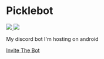 # Picklebot
<a href="https://discordbots.org/bot/405635474124832768">
  <img src="https://discordbots.org/api/widget/upvotes/405635474124832768.svg" />
</a>
<a href="https://discordbots.org/bot/405635474124832768">
  <img src="https://discordbots.org/api/widget/status/405635474124832768.svg" />
</a>

<p>My discord bot I'm hosting on android</p>
<a href= https://discordapp.com/api/oauth2/authorize?client_id=405635474124832768&permissions=8&scope=bot>Invite The Bot</a>
